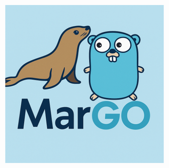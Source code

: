 ![MarGO logo](https://github.com/rah-0/margo/blob/master/doc/margo.png "MariaDB's Sea Lion with Golang Gopher")
